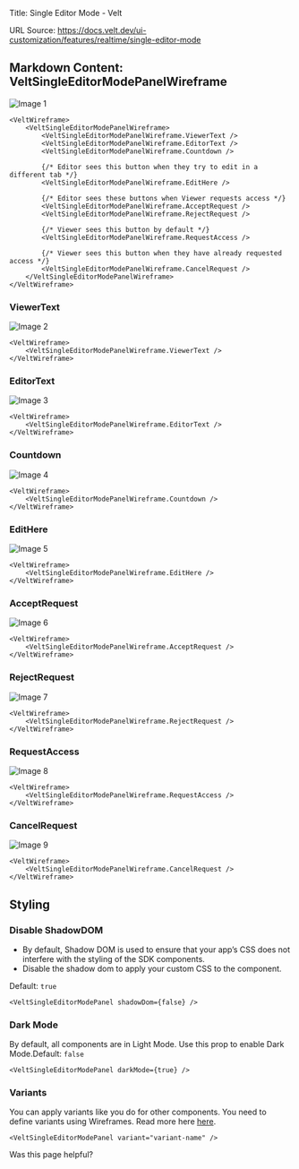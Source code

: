 Title: Single Editor Mode - Velt

URL Source: https://docs.velt.dev/ui-customization/features/realtime/single-editor-mode

Markdown Content:
VeltSingleEditorModePanelWireframe
----------------------------------

![Image 1](https://mintlify.s3.us-west-1.amazonaws.com/velt/images/customization/single-editor/single-editor-overview.png)

```
<VeltWireframe>
    <VeltSingleEditorModePanelWireframe>
        <VeltSingleEditorModePanelWireframe.ViewerText />
        <VeltSingleEditorModePanelWireframe.EditorText />
        <VeltSingleEditorModePanelWireframe.Countdown />

        {/* Editor sees this button when they try to edit in a different tab */}
        <VeltSingleEditorModePanelWireframe.EditHere />

        {/* Editor sees these buttons when Viewer requests access */}
        <VeltSingleEditorModePanelWireframe.AcceptRequest />
        <VeltSingleEditorModePanelWireframe.RejectRequest />

        {/* Viewer sees this button by default */}
        <VeltSingleEditorModePanelWireframe.RequestAccess />

        {/* Viewer sees this button when they have already requested access */}
        <VeltSingleEditorModePanelWireframe.CancelRequest />
    </VeltSingleEditorModePanelWireframe>
</VeltWireframe>
```

### ViewerText

![Image 2](https://mintlify.s3.us-west-1.amazonaws.com/velt/images/customization/single-editor/single-editor-viewer-text.png)

```
<VeltWireframe>
    <VeltSingleEditorModePanelWireframe.ViewerText />
</VeltWireframe>
```

### EditorText

![Image 3](https://mintlify.s3.us-west-1.amazonaws.com/velt/images/customization/single-editor/single-editor-active-editor-text.png)

```
<VeltWireframe>
    <VeltSingleEditorModePanelWireframe.EditorText />
</VeltWireframe>
```

### Countdown

![Image 4](https://mintlify.s3.us-west-1.amazonaws.com/velt/images/customization/single-editor/single-editor-countdown.png)

```
<VeltWireframe>
    <VeltSingleEditorModePanelWireframe.Countdown />
</VeltWireframe>
```

### EditHere

![Image 5](https://mintlify.s3.us-west-1.amazonaws.com/velt/images/customization/single-editor/single-editor-edit-here.png)

```
<VeltWireframe>
    <VeltSingleEditorModePanelWireframe.EditHere />
</VeltWireframe>
```

### AcceptRequest

![Image 6](https://mintlify.s3.us-west-1.amazonaws.com/velt/images/customization/single-editor/single-editor-accept-request.png)

```
<VeltWireframe>
    <VeltSingleEditorModePanelWireframe.AcceptRequest />
</VeltWireframe>
```

### RejectRequest

![Image 7](https://mintlify.s3.us-west-1.amazonaws.com/velt/images/customization/single-editor/single-editor-reject-request.png)

```
<VeltWireframe>
    <VeltSingleEditorModePanelWireframe.RejectRequest />
</VeltWireframe>
```

### RequestAccess

![Image 8](https://mintlify.s3.us-west-1.amazonaws.com/velt/images/customization/single-editor/single-editor-request-access.png)

```
<VeltWireframe>
    <VeltSingleEditorModePanelWireframe.RequestAccess />
</VeltWireframe>
```

### CancelRequest

![Image 9](https://mintlify.s3.us-west-1.amazonaws.com/velt/images/customization/single-editor/single-editor-cancel-request.png)

```
<VeltWireframe>
    <VeltSingleEditorModePanelWireframe.CancelRequest />
</VeltWireframe>
```

Styling
-------

### Disable ShadowDOM

*   By default, Shadow DOM is used to ensure that your app’s CSS does not interfere with the styling of the SDK components.
*   Disable the shadow dom to apply your custom CSS to the component.

Default: `true`

```
<VeltSingleEditorModePanel shadowDom={false} />
```

### Dark Mode

By default, all components are in Light Mode. Use this prop to enable Dark Mode.Default: `false`

```
<VeltSingleEditorModePanel darkMode={true} />
```

### Variants

You can apply variants like you do for other components. You need to define variants using Wireframes. Read more here [here](https://docs.velt.dev/ui-customization/layout#create-custom-variants).

```
<VeltSingleEditorModePanel variant="variant-name" />
```

Was this page helpful?
